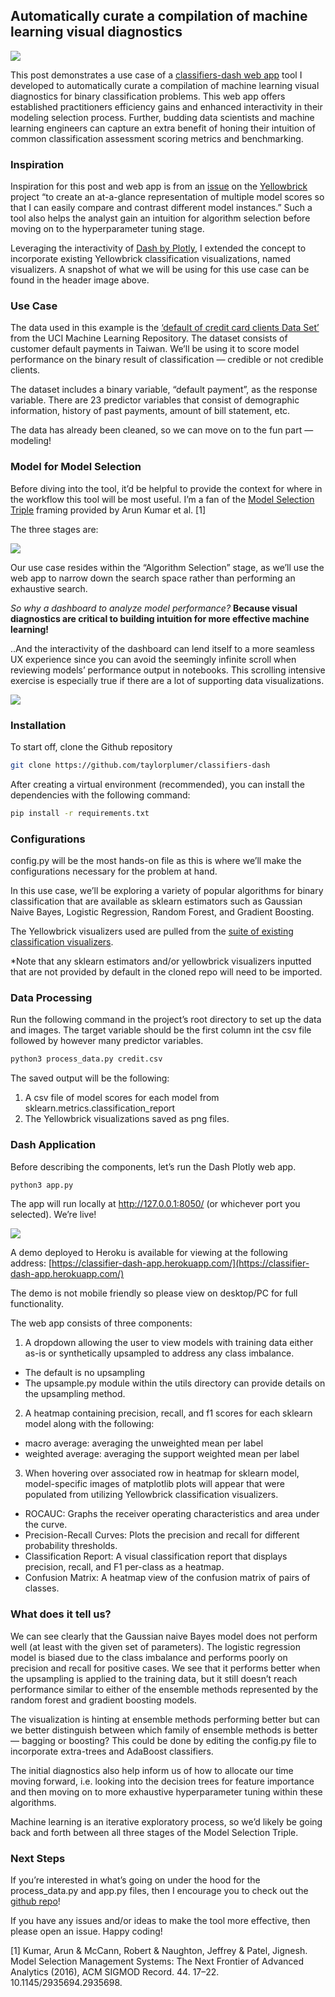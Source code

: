 ## Automatically curate a compilation of machine learning visual diagnostics

![]( https://miro.medium.com/max/700/0*kn1FOoxVrXmoGQuW )

This post demonstrates a use case of a [classifiers-dash web app](https://github.com/taylorplumer/classifiers-dash) tool I developed to automatically curate a compilation of machine learning visual diagnostics for binary classification problems. This web app offers established practitioners efficiency gains and enhanced interactivity in their modeling selection process. Further, budding data scientists and machine learning engineers can capture an extra benefit of honing their intuition of common classification assessment scoring metrics and benchmarking.

### Inspiration
Inspiration for this post and web app is from an [issue](https://github.com/DistrictDataLabs/yellowbrick/issues/1044) on the [Yellowbrick](https://www.scikit-yb.org/en/latest/) project “to create an at-a-glance representation of multiple model scores so that I can easily compare and contrast different model instances.” Such a tool also helps the analyst gain an intuition for algorithm selection before moving on to the hyperparameter tuning stage.

Leveraging the interactivity of [Dash by Plotly](https://plotly.com/dash/), I extended the concept to incorporate existing Yellowbrick classification visualizations, named visualizers. A snapshot of what we will be using for this use case can be found in the header image above.

### Use Case
The data used in this example is the [‘default of credit card clients Data Set’](http://archive.ics.uci.edu/ml/datasets/default+of+credit+card+clients) from the UCI Machine Learning Repository. The dataset consists of customer default payments in Taiwan. We’ll be using it to score model performance on the binary result of classification — credible or not credible clients.

The dataset includes a binary variable, “default payment”, as the response variable. There are 23 predictor variables that consist of demographic information, history of past payments, amount of bill statement, etc.

The data has already been cleaned, so we can move on to the fun part — modeling!

### Model for Model Selection
Before diving into the tool, it’d be helpful to provide the context for where in the workflow this tool will be most useful. I’m a fan of the [Model Selection Triple](http://pages.cs.wisc.edu/~arun/vision/SIGMODRecord15.pdf) framing provided by Arun Kumar et al. [1]

The three stages are:

![]( https://miro.medium.com/max/700/0*rbBi4DTSUJGpoAQD )

Our use case resides within the “Algorithm Selection” stage, as we’ll use the web app to narrow down the search space rather than performing an exhaustive search.

*So why a dashboard to analyze model performance?* **Because visual diagnostics are critical to building intuition for more effective machine learning!**

..And the interactivity of the dashboard can lend itself to a more seamless UX experience since you can avoid the seemingly infinite scroll when reviewing models’ performance output in notebooks. This scrolling intensive exercise is especially true if there are a lot of supporting data visualizations.

![]( https://media.giphy.com/media/TLhMr2OhVBJtuw2JSG/giphy.gif )

### Installation
To start off, clone the Github repository

```bash
git clone https://github.com/taylorplumer/classifiers-dash
```

After creating a virtual environment (recommended), you can install the dependencies with the following command:

```bash
pip install -r requirements.txt
```

### Configurations
config.py will be the most hands-on file as this is where we’ll make the configurations necessary for the problem at hand.

In this use case, we’ll be exploring a variety of popular algorithms for binary classification that are available as sklearn estimators such as Gaussian Naive Bayes, Logistic Regression, Random Forest, and Gradient Boosting.

The Yellowbrick visualizers used are pulled from the [suite of existing classification visualizers](https://www.scikit-yb.org/en/latest/api/classifier/).

<script src="https://gist.github.com/taylorplumer/2b9e18cac895e449ae16bc23a6a33088.js"></script>

*Note that any sklearn estimators and/or yellowbrick visualizers inputted that are not provided by default in the cloned repo will need to be imported.

### Data Processing
Run the following command in the project’s root directory to set up the data and images. The target variable should be the first column int the csv file followed by however many predictor variables.

```bash
python3 process_data.py credit.csv
```

The saved output will be the following:

1. A csv file of model scores for each model from sklearn.metrics.classification_report
2. The Yellowbrick visualizations saved as png files.

### Dash Application
Before describing the components, let’s run the Dash Plotly web app.

```bash
python3 app.py
```

The app will run locally at http://127.0.0.1:8050/ (or whichever port you selected). We’re live!

![]( https://media.giphy.com/media/St36JtsXpKK3kOQ43E/giphy.gif )

A demo deployed to Heroku is available for viewing at the following address: [https://classifier-dash-app.herokuapp.com/](https://classifier-dash-app.herokuapp.com/)

The demo is not mobile friendly so please view on desktop/PC for full functionality.

The web app consists of three components:

1. A dropdown allowing the user to view models with training data either as-is or synthetically upsampled to address any class imbalance.
- The default is no upsampling
- The upsample.py module within the utils directory can provide details on the upsampling method.
2. A heatmap containing precision, recall, and f1 scores for each sklearn model along with the following:
- macro average: averaging the unweighted mean per label
- weighted average: averaging the support weighted mean per label
3. When hovering over associated row in heatmap for sklearn model, model-specific images of matplotlib plots will appear that were populated from utilizing Yellowbrick classification visualizers.
- ROCAUC: Graphs the receiver operating characteristics and area under the curve.
- Precision-Recall Curves: Plots the precision and recall for different probability thresholds.
- Classification Report: A visual classification report that displays precision, recall, and F1 per-class as a heatmap.
- Confusion Matrix: A heatmap view of the confusion matrix of pairs of classes.

### What does it tell us?
We can see clearly that the Gaussian naive Bayes model does not perform well (at least with the given set of parameters). The logistic regression model is biased due to the class imbalance and performs poorly on precision and recall for positive cases. We see that it performs better when the upsampling is applied to the training data, but it still doesn’t reach performance similar to either of the ensemble methods represented by the random forest and gradient boosting models.

The visualization is hinting at ensemble methods performing better but can we better distinguish between which family of ensemble methods is better — bagging or boosting? This could be done by editing the config.py file to incorporate extra-trees and AdaBoost classifiers.

The initial diagnostics also help inform us of how to allocate our time moving forward, i.e. looking into the decision trees for feature importance and then moving on to more exhaustive hyperparameter tuning within these algorithms.

Machine learning is an iterative exploratory process, so we’d likely be going back and forth between all three stages of the Model Selection Triple.

### Next Steps
If you’re interested in what’s going on under the hood for the process_data.py and app.py files, then I encourage you to check out the [github repo](https://github.com/taylorplumer/classifiers-dash)!

If you have any issues and/or ideas to make the tool more effective, then please open an issue. Happy coding!

[1] Kumar, Arun & McCann, Robert & Naughton, Jeffrey & Patel, Jignesh. Model Selection Management Systems: The Next Frontier of Advanced Analytics (2016), ACM SIGMOD Record. 44. 17–22. 10.1145/2935694.2935698.
